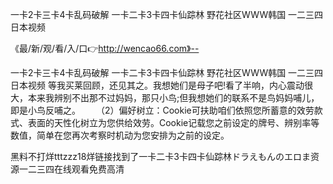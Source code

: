 一卡2卡三卡4卡乱码破解
一卡二卡3卡四卡仙踪林
野花社区WWW韩国
一二三四日本视频


《最/新/观/看/入/口👉http://wencao66.com》--

一卡2卡三卡4卡乱码破解
一卡二卡3卡四卡仙踪林
野花社区WWW韩国
一二三四日本视频
等我买莱回顾，还见其之。我想她们是母子吧!看了半响，内心震动很大，本来我辨别不出那不过妈妈，那只小鸟;但我想她们的联系不是鸟妈妈哺儿，即是小鸟反哺之。
　　（2）偏好树立：Cookie可扶助咱们依照您所蓄意的效劳款式、表面的天性化树立为您供给效劳。Cookie记载您之前设定的牌号、辨别率等数值，简单在您再次考察时机动为您安排为之前的设定。





黑料不打烊tttzzz18烊链接找到了一卡二卡3卡四卡仙踪林ドラえもんのエロま资源一二三四在线观看免费高清
